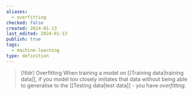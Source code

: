 ```yaml
---
aliases:
  - overfitting
checked: false
created: 2024-01-13
last_edited: 2024-01-13
publish: true
tags:
  - machine-learning
type: definition
---
```

>[!tldr] Overfitting
>When training a model on [[Training data|training data]], if you model too closely imitates that data without being able to generalise to the [[Testing data|test data]] - you have *overfitting*.

